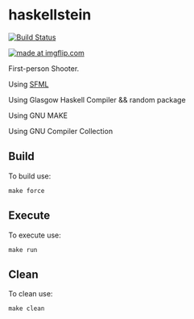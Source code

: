 # haskellstein

[![Build Status](https://travis-ci.org/cmc-haskell-2018/haskellstein.svg?branch=master)](https://travis-ci.org/cmc-haskell-2018/haskellstein)

<a href="https://imgflip.com/gif/27i5b6"><img src="https://i.imgflip.com/27i5b6.gif" title="made at imgflip.com"/></a>

First-person Shooter.

Using [SFML](https://www.sfml-dev.org/download/sfml/2.4.2/)

Using Glasgow Haskell Compiler && random package

Using GNU MAKE

Using GNU Compiler Collection

## Build

To build use:

```
make force
```

## Execute

To execute use:

```
make run
```

## Clean

To clean use:

```
make clean
```
